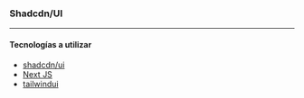 ### Shadcdn/UI

---

#### Tecnologías a utilizar

- [shadcdn/ui](https://ui.shadcn.com/)
- [Next JS](https://nextjs.org/docs)
- [tailwindui](https://tailwindui.com/)

